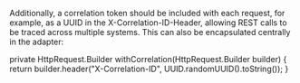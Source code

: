 Additionally, a correlation token should be included with each request, for example, 
as a UUID in the X-Correlation-ID-Header, allowing REST calls to be traced across 
multiple systems. This can also be encapsulated centrally in the adapter:

private HttpRequest.Builder withCorrelation(HttpRequest.Builder builder) {
return builder.header("X-Correlation-ID", UUID.randomUUID().toString());
}
